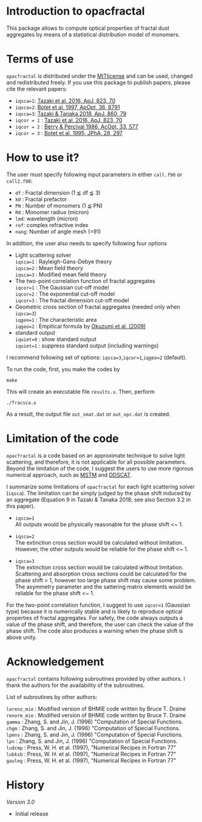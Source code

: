 # Introduction to opacfractal

This package allows to compute optical properties of fractal dust aggregates 
by means of a statistical distribution model of monomers.

# Terms of use

`opacfractal` is distributed under the [MITlicense](https://opensource.org/licenses/MIT) and can be used, changed
and redistributed freely. If you use this package to publish papers, please cite the relevant papers:

 - `iqsca=1`: [Tazaki et al. 2016, ApJ, 823, 70](https://ui.adsabs.harvard.edu/abs/2016ApJ...823...70T)
 - `iqsca=2`: [Botet et al. 1997, ApOpt, 36, 8791](https://ui.adsabs.harvard.edu/abs/1997ApOpt..36.8791B)
 - `iqsca=3`: [Tazaki & Tanaka 2018, ApJ, 860, 79](https://ui.adsabs.harvard.edu/abs/2018ApJ...860...79T/)
 - `iqcor = 1` : [Tazaki et al. 2016, ApJ, 823, 70](https://ui.adsabs.harvard.edu/abs/2016ApJ...823...70T)
 - `iqcor = 2` : [Berry & Percival 1986, AcOpt, 33, 577](https://ui.adsabs.harvard.edu/abs/1986AcOpt..33..577B)
 - `iqcor = 3` : [Botet et al. 1995, JPhA, 28, 297](https://ui.adsabs.harvard.edu/abs/1995JPhA...28..297B)


# How to use it? 

The user must specify following input parameters in either `call.f90` or `call2.f90`:

- `df` : Fractal dimension (1 ≦ df ≦ 3)
- `k0` : Fractal prefactor
- `PN` : Number of monomers (1 ≦ PN)
- `R0` : Monomer radius (micron)
- `lmd`: wavelength (micron)
- `ref`: complex refractive index
- `nang`: Number of angle mesh (=91) 

In addition, the user also needs to specify following four options

- Light scattering solver   
  `iqsca=1` : Rayleigh-Gans-Debye theory  
  `iqsca=2` : Mean field theory  
  `iqsca=3` : Modified mean field theory  
- The two-point correlation function of fractal aggregates  
  `iqcor=1` : The Gaussian cut-off model  
  `iqcor=2` : The exponential cut-off model  
  `iqcor=3` : The fractal dimension cut-off model  
- Geometric cross section of fractal aggregates (needed only when `iqsca=3`)  
  `iqgeo=1` : The characteristic area   
  `iqgeo=2` : Empitical formula by [Okuzumi et al. (2009)](https://ui.adsabs.harvard.edu/abs/2009ApJ...707.1247O)  
- standard output  
  `iquiet=0` : show standard output  
  `iquiet=1` : suppress standard output (including warnings)  
	
I recommend following set of options: `iqsca=3`,`iqcor=1`,`iqgeo=2` (default).  

To run the code, first, you make the codes by
```
make
```
This will create an executable file `results.x`. Then, perform
```
./fracsca.x
```
As a result, the output file `out_smat.dat` or `out_opc.dat` is created. 

# Limitation of the code 

`opacfractal` is a code based on an approximate technique to solve light scattering, and therefore, it is not applicable for all possible parameters. Beyond the limitation of the code, I suggest the users to use more rigorous numerical approach, such as [MSTM](https://www.eng.auburn.edu/~dmckwski/scatcodes/) and [DDSCAT](http://ddscat.wikidot.com/).

I summarize some limitations of `opacfractal` for each light scattering solver (`iqsca`). The limitation can be simply judged by the phase shift induced by an aggregate (Equation 9 in Tazaki & Tanaka 2018; see also Section 3.2 in this paper).

- `iqsca=1`   
  All outputs would be physically reasonable for the phase shift <~ 1.   
 
- `iqsca=2`  
 The extinction cross section would be calculated without limitation.  
 However, the other outputs would be reliable for the phase shift <~ 1.  

- `iqsca=3`  
  The extinction cross section would be calculated without limitation. Scattering and absorption cross sections could be calculated for the phase shift > 1, however too large phase shift may cause some problem. The asymmetry parameter and the sattering matrix elements would be reliable for the phase shift <~ 1.  

 For the two-point correlation function, I suggest to use `iqcor=1` (Gaussian type) because it is numerically stable and is likely to reproduce optical properties of fractal aggregates. For safety, the code always outputs a value of the phase shift, and therefore, the user can check the value of the phase shift. The code also produces a warning when the phase shift is above unity. 

# Acknowledgement 

`opacfractal` contains following subroutines provided by other authors.
I thank the authors for the availability of the subroutines.  

List of subroutines by other authors:  

`lorenz_mie`  : Modified version of BHMIE code written by Bruce T. Draine  
`renorm_mie`  : Modified version of BHMIE code written by Bruce T. Draine  
`gamma`       : Zhang, S. and Jin, J. (1996) "Computation of Special Functions.  
`chgm`        : Zhang, S. and Jin, J. (1996) "Computation of Special Functions.  
`lpmns`       : Zhang, S. and Jin, J. (1996) "Computation of Special Functions.  
`lpn`         : Zhang, S. and Jin, J. (1996) "Computation of Special Functions.  
`ludcmp`      : Press, W. H. et al. (1997), "Numerical Recipes in Fortran 77"    
`lubksb`      : Press, W. H. et al. (1997), "Numerical Recipes in Fortran 77"  
`gauleg`      : Press, W. H. et al. (1997), "Numerical Recipes in Fortran 77"  


# History

*Version 3.0*
- Initial release 
